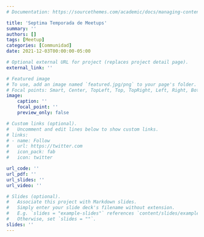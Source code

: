 ```yaml
---
# Documentation: https://sourcethemes.com/academic/docs/managing-content/

title: 'Septima Temporada de Meetups'
summary: ''
authors: []
tags: [Meetup]
categories: [Communidad]
date: 2021-12-03T00:00:00-05:00

# Optional external URL for project (replaces project detail page).
external_link: ''

# Featured image
# To use, add an image named `featured.jpg/png` to your page's folder.
# Focal points: Smart, Center, TopLeft, Top, TopRight, Left, Right, BottomLeft, Bottom, BottomRight.
image:
    caption: ''
    focal_point: ''
    preview_only: false

# Custom links (optional).
#   Uncomment and edit lines below to show custom links.
# links:
# - name: Follow
#   url: https://twitter.com
#   icon_pack: fab
#   icon: twitter

url_code: ''
url_pdf: ''
url_slides: ''
url_video: ''

# Slides (optional).
#   Associate this project with Markdown slides.
#   Simply enter your slide deck's filename without extension.
#   E.g. `slides = "example-slides"` references `content/slides/example-slides.md`.
#   Otherwise, set `slides = ""`.
slides: ''
---
```

